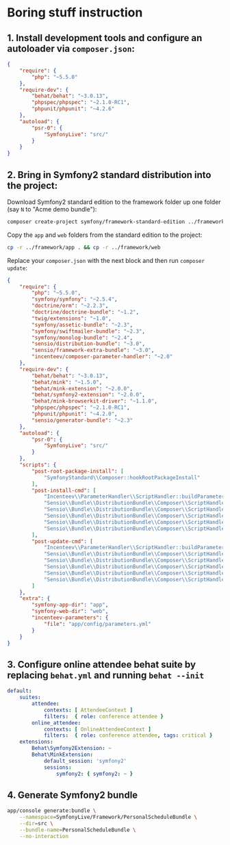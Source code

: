 # Boring stuff instruction

## 1. Install development tools and configure an autoloader via `composer.json`:

```json
{
    "require": {
        "php": "~5.5.0"
    },
    "require-dev": {
        "behat/behat": "~3.0.13",
        "phpspec/phpspec": "~2.1.0-RC1",
        "phpunit/phpunit": "~4.2.6"
    },
    "autoload": {
        "psr-0": {
            "SymfonyLive": "src/"
        }
    }
}
```

## 2. Bring in Symfony2 standard distribution into the project:

Download Symfony2 standard edition to the framework folder up one folder (say `N` to "Acme demo
bundle"):

```bash
composer create-project symfony/framework-standard-edition ../framework/ "~2.5.3"
```

Copy the `app` and `web` folders from the standard edition to the project:

```bash
cp -r ../framework/app . && cp -r ../framework/web
```

Replace your `composer.json` with the next block and then run `composer update`:

```json
{
    "require": {
        "php": "~5.5.0",
        "symfony/symfony": "~2.5.4",
        "doctrine/orm": "~2.2.3",
        "doctrine/doctrine-bundle": "~1.2",
        "twig/extensions": "~1.0",
        "symfony/assetic-bundle": "~2.3",
        "symfony/swiftmailer-bundle": "~2.3",
        "symfony/monolog-bundle": "~2.4",
        "sensio/distribution-bundle": "~3.0",
        "sensio/framework-extra-bundle": "~3.0",
        "incenteev/composer-parameter-handler": "~2.0"
    },
    "require-dev": {
        "behat/behat": "~3.0.13",
        "behat/mink": "~1.5.0",
        "behat/mink-extension": "~2.0.0",
        "behat/symfony2-extension": "~2.0.0",
        "behat/mink-browserkit-driver": "~1.1.0",
        "phpspec/phpspec": "~2.1.0-RC1",
        "phpunit/phpunit": "~4.2.0",
        "sensio/generator-bundle": "~2.3"
    },
    "autoload": {
        "psr-0": {
            "SymfonyLive": "src/"
        }
    },
    "scripts": {
        "post-root-package-install": [
            "SymfonyStandard\\Composer::hookRootPackageInstall"
        ],
        "post-install-cmd": [
            "Incenteev\\ParameterHandler\\ScriptHandler::buildParameters",
            "Sensio\\Bundle\\DistributionBundle\\Composer\\ScriptHandler::buildBootstrap",
            "Sensio\\Bundle\\DistributionBundle\\Composer\\ScriptHandler::clearCache",
            "Sensio\\Bundle\\DistributionBundle\\Composer\\ScriptHandler::installAssets",
            "Sensio\\Bundle\\DistributionBundle\\Composer\\ScriptHandler::installRequirementsFile",
            "Sensio\\Bundle\\DistributionBundle\\Composer\\ScriptHandler::removeSymfonyStandardFiles"
        ],
        "post-update-cmd": [
            "Incenteev\\ParameterHandler\\ScriptHandler::buildParameters",
            "Sensio\\Bundle\\DistributionBundle\\Composer\\ScriptHandler::buildBootstrap",
            "Sensio\\Bundle\\DistributionBundle\\Composer\\ScriptHandler::clearCache",
            "Sensio\\Bundle\\DistributionBundle\\Composer\\ScriptHandler::installAssets",
            "Sensio\\Bundle\\DistributionBundle\\Composer\\ScriptHandler::installRequirementsFile",
            "Sensio\\Bundle\\DistributionBundle\\Composer\\ScriptHandler::removeSymfonyStandardFiles"
        ]
    },
    "extra": {
        "symfony-app-dir": "app",
        "symfony-web-dir": "web",
        "incenteev-parameters": {
            "file": "app/config/parameters.yml"
        }
    }
}
```

## 3. Configure online attendee behat suite by replacing `behat.yml` and running `behat --init`

```yml
default:
    suites:
        attendee:
            contexts: [ AttendeeContext ]
            filters:  { role: conference attendee }
        online_attendee:
            contexts: [ OnlineAttendeeContext ]
            filters:  { role: conference attendee, tags: critical }
    extensions:
        Behat\Symfony2Extension: ~
        Behat\MinkExtension:
            default_session: 'symfony2'
            sessions:
                symfony2: { symfony2: ~ }
```

## 4. Generate Symfony2 bundle

```bash
app/console generate:bundle \
    --namespace=SymfonyLive/Framework/PersonalScheduleBundle \
    --dir=src \
    --bundle-name=PersonalScheduleBundle \
    --no-interaction
```
